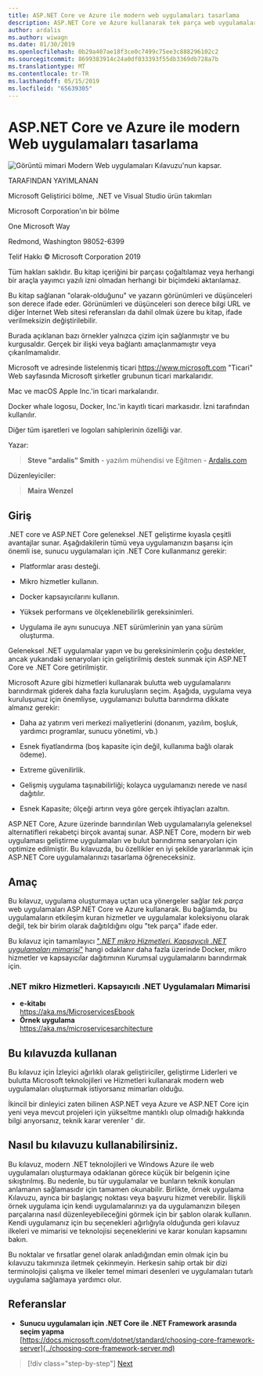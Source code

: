 ```yaml
---
title: ASP.NET Core ve Azure ile modern web uygulamaları tasarlama
description: ASP.NET Core ve Azure kullanarak tek parça web uygulamaları oluşturmaya uçtan uca yönergeler sağlar. bir kılavuz.
author: ardalis
ms.author: wiwagn
ms.date: 01/30/2019
ms.openlocfilehash: 0b29a407ae18f3ce0c7499c75ee3c888296102c2
ms.sourcegitcommit: 8699383914c24a0df033393f55db3369db728a7b
ms.translationtype: MT
ms.contentlocale: tr-TR
ms.lasthandoff: 05/15/2019
ms.locfileid: "65639305"
---
```

# <a name="architect-modern-web-applications-with-aspnet-core-and-azure"></a>ASP.NET Core ve Azure ile modern Web uygulamaları tasarlama

![Görüntü mimari Modern Web uygulamaları Kılavuzu'nun kapsar.](./media/index/web-application-guide-cover-image.png)

TARAFINDAN YAYIMLANAN

Microsoft Geliştirici bölme, .NET ve Visual Studio ürün takımları

Microsoft Corporation'ın bir bölme

One Microsoft Way

Redmond, Washington 98052-6399

Telif Hakkı © Microsoft Corporation 2019

Tüm hakları saklıdır. Bu kitap içeriğini bir parçası çoğaltılamaz veya herhangi bir araçla yayımcı yazılı izni olmadan herhangi bir biçimdeki aktarılamaz.

Bu kitap sağlanan "olarak-olduğunu" ve yazarın görünümleri ve düşünceleri son derece ifade eder. Görünümleri ve düşünceleri son derece bilgi URL ve diğer Internet Web sitesi referansları da dahil olmak üzere bu kitap, ifade verilmeksizin değiştirilebilir.

Burada açıklanan bazı örnekler yalnızca çizim için sağlanmıştır ve bu kurgusaldır. Gerçek bir ilişki veya bağlantı amaçlanmamıştır veya çıkarılmamalıdır.

Microsoft ve adresinde listelenmiş ticari https://www.microsoft.com "Ticari" Web sayfasında Microsoft şirketler grubunun ticari markalarıdır.

Mac ve macOS Apple Inc.'in ticari markalarıdır.

Docker whale logosu, Docker, Inc.'in kayıtlı ticari markasıdır. İzni tarafından kullanılır.

Diğer tüm işaretleri ve logoları sahiplerinin özelliği var.

Yazar:

> **Steve "ardalis" Smith** - yazılım mühendisi ve Eğitmen - [Ardalis.com](https://ardalis.com)

Düzenleyiciler:

> **Maira Wenzel**

## <a name="introduction"></a>Giriş

.NET core ve ASP.NET Core geleneksel .NET geliştirme kıyasla çeşitli avantajlar sunar. Aşağıdakilerin tümü veya uygulamanızın başarısı için önemli ise, sunucu uygulamaları için .NET Core kullanmanız gerekir:

- Platformlar arası desteği.

- Mikro hizmetler kullanın.

- Docker kapsayıcılarını kullanın.

- Yüksek performans ve ölçeklenebilirlik gereksinimleri.

- Uygulama ile aynı sunucuya .NET sürümlerinin yan yana sürüm oluşturma.

Geleneksel .NET uygulamalar yapın ve bu gereksinimlerin çoğu destekler, ancak yukarıdaki senaryoları için geliştirilmiş destek sunmak için ASP.NET Core ve .NET Core getirilmiştir.

Microsoft Azure gibi hizmetleri kullanarak bulutta web uygulamalarını barındırmak giderek daha fazla kuruluşların seçim. Aşağıda, uygulama veya kuruluşunuz için önemliyse, uygulamanızı bulutta barındırma dikkate almanız gerekir:

- Daha az yatırım veri merkezi maliyetlerini (donanım, yazılım, boşluk, yardımcı programlar, sunucu yönetimi, vb.)

- Esnek fiyatlandırma (boş kapasite için değil, kullanıma bağlı olarak ödeme).

- Extreme güvenilirlik.

- Gelişmiş uygulama taşınabilirliği; kolayca uygulamanızı nerede ve nasıl dağıtılır.

- Esnek Kapasite; ölçeği artırın veya göre gerçek ihtiyaçları azaltın.

ASP.NET Core, Azure üzerinde barındırılan Web uygulamalarıyla geleneksel alternatifleri rekabetçi birçok avantaj sunar. ASP.NET Core, modern bir web uygulaması geliştirme uygulamaları ve bulut barındırma senaryoları için optimize edilmiştir. Bu kılavuzda, bu özellikler en iyi şekilde yararlanmak için ASP.NET Core uygulamalarınızı tasarlama öğreneceksiniz.

## <a name="purpose"></a>Amaç

Bu kılavuz, uygulama oluşturmaya uçtan uca yönergeler sağlar *tek parça* web uygulamaları ASP.NET Core ve Azure kullanarak. Bu bağlamda, bu uygulamaların etkileşim kuran hizmetler ve uygulamalar koleksiyonu olarak değil, tek bir birim olarak dağıtıldığını olgu "tek parça" ifade eder.

Bu kılavuz için tamamlayıcı ["_.NET mikro Hizmetleri. Kapsayıcılı .NET uygulamaları mimarisi_"](../microservices-architecture/index.md) hangi odaklanır daha fazla üzerinde Docker, mikro hizmetler ve kapsayıcılar dağıtımının Kurumsal uygulamalarını barındırmak için.

### <a name="net-microservices-architecture-for-containerized-net-applications"></a>.NET mikro Hizmetleri. Kapsayıcılı .NET Uygulamaları Mimarisi

- **e-kitabı**  
  <https://aka.ms/MicroservicesEbook>
- **Örnek uygulama**  
  <https://aka.ms/microservicesarchitecture>

## <a name="who-should-use-this-guide"></a>Bu kılavuzda kullanan

Bu kılavuz için İzleyici ağırlıklı olarak geliştiriciler, geliştirme Liderleri ve bulutta Microsoft teknolojileri ve Hizmetleri kullanarak modern web uygulamaları oluşturmak istiyorsanız mimarları olduğu.

İkincil bir dinleyici zaten bilinen ASP.NET veya Azure ve ASP.NET Core için yeni veya mevcut projeleri için yükseltme mantıklı olup olmadığı hakkında bilgi arıyorsanız, teknik karar verenler ' dir.

## <a name="how-you-can-use-this-guide"></a>Nasıl bu kılavuzu kullanabilirsiniz.

Bu kılavuz, modern .NET teknolojileri ve Windows Azure ile web uygulamaları oluşturmaya odaklanan görece küçük bir belgenin içine sıkıştırılmış. Bu nedenle, bu tür uygulamalar ve bunların teknik konuları anlamanın sağlamasıdır için tamamen okunabilir. Birlikte, örnek uygulama Kılavuzu, ayrıca bir başlangıç noktası veya başvuru hizmet verebilir. İlişkili örnek uygulama için kendi uygulamalarınızı ya da uygulamanızın bileşen parçalarına nasıl düzenleyebileceğini görmek için bir şablon olarak kullanın. Kendi uygulamanız için bu seçenekleri ağırlığıyla olduğunda geri kılavuz ilkeleri ve mimarisi ve teknolojisi seçeneklerini ve karar konuları kapsamını bakın.

Bu noktalar ve fırsatlar genel olarak anladığından emin olmak için bu kılavuzu takımınıza iletmek çekinmeyin. Herkesin sahip ortak bir dizi terminolojisi çalışma ve ilkeler temel mimari desenleri ve uygulamaları tutarlı uygulama sağlamaya yardımcı olur.

## <a name="references"></a>Referanslar

- **Sunucu uygulamaları için .NET Core ile .NET Framework arasında seçim yapma**  
  [https://docs.microsoft.com/dotnet/standard/choosing-core-framework-server](../choosing-core-framework-server.md)

>[!div class="step-by-step"]
>[Next](modern-web-applications-characteristics.md)
